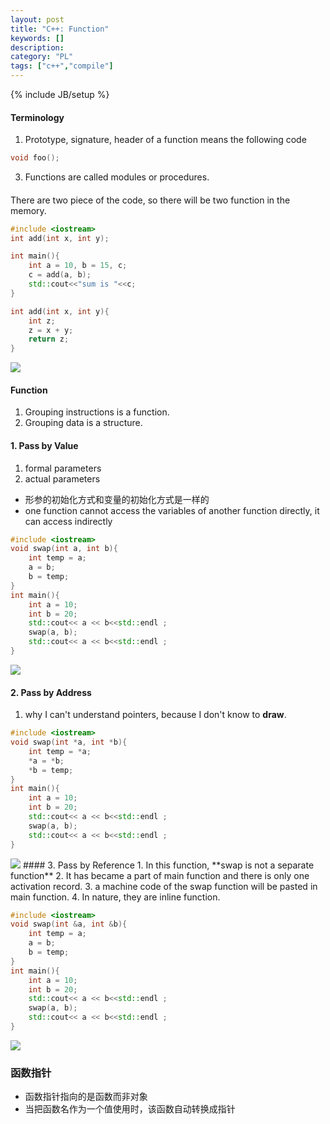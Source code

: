 ```yaml
--- 
layout: post 
title: "C++: Function" 
keywords: [] 
description: 
category: "PL"
tags: ["c++","compile"]
--- 
```

{% include JB/setup %}

#### Terminology
1. Prototype, signature, header of a function means the following code

```cpp
void foo();
```

3. Functions are called modules or procedures.

#### 
There are two piece of the code, so there will be two function in the memory.

```cpp
#include <iostream>
int add(int x, int y);

int main(){
    int a = 10, b = 15, c;
    c = add(a, b);
    std::cout<<"sum is "<<c;
}

int add(int x, int y){
    int z;
    z = x + y;
    return z;
}
```

<img src="{{IMAGE_PATH}}/pl-cpp-function-diagram.png">



#### Function
1. Grouping instructions is a function.
2. Grouping data is a structure.

#### 1. Pass by Value  
1. formal parameters
2. actual parameters
+ 形参的初始化方式和变量的初始化方式是一样的
+ one function cannot access the variables of another function directly, it can
  access indirectly

```c++
#include <iostream>
void swap(int a, int b){
    int temp = a;
    a = b;
    b = temp;
}
int main(){
    int a = 10;
    int b = 20;
    std::cout<< a << b<<std::endl ;
    swap(a, b);
    std::cout<< a << b<<std::endl ;
}
```

<img src="{{IMAGE_PATH}}/pl-cpp-function-pass-by-value.png">

#### 2. Pass by Address
1. why I can't understand pointers, because I don't know to **draw**.
```c++
#include <iostream>
void swap(int *a, int *b){
    int temp = *a;
    *a = *b;
    *b = temp;
}
int main(){
    int a = 10;
    int b = 20;
    std::cout<< a << b<<std::endl ;
    swap(a, b);
    std::cout<< a << b<<std::endl ;
}
```

<img src="{{IMAGE_PATH}}/pl-cpp-function-pass-by-pointer.png">
#### 3. Pass by Reference
1. In this function, **swap is not a separate function**
2. It has became a part of main function and there is only one activation
   record.
3. a machine code of the swap function will be pasted in main function.
4. In nature, they are inline function.

```c++
#include <iostream>
void swap(int &a, int &b){
    int temp = a;
    a = b;
    b = temp;
}
int main(){
    int a = 10;
    int b = 20;
    std::cout<< a << b<<std::endl ;
    swap(a, b);
    std::cout<< a << b<<std::endl ;
}
```
<img src="{{IMAGE_PATH}}/pl-cpp-function-pass-by-reference.png">

### 函数指针
+ 函数指针指向的是函数而非对象
+ 当把函数名作为一个值使用时，该函数自动转换成指针
